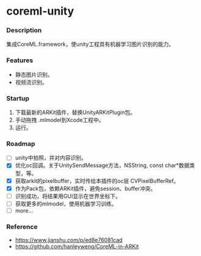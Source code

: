 # coreml-unity

### Description
集成CoreML.framework，使unity工程具有机器学习图片识别的能力。

### Features
- 静态图片识别。
- 视频流识别。

### Startup
1. 下载最新的ARKit插件，替换UnityARKitPlugin包。
1. 手动拖拽 .mlmodel到Xcode工程中。
2. 运行。

### Roadmap
- [ ] unity中拍照，并对内容识别。
- [x] 优化oc回调。关于UnitySendMessage方法，NSString, const char*数据类型，等。
- [x] 获取arkit的pixelbuffer，实时传给本插件的oc层 CVPixelBufferRef。
- [x] 作为Pack包，依赖ARKit插件，避免session、buffer冲突。
- [ ] 识别成功，将结果用GUI显示在世界坐标下。
- [ ] 获取更多的mlmodel，使用机器学习训练。
- [ ] more...

### Reference
- https://www.jianshu.com/p/ed8e76081cad
- https://github.com/hanleyweng/CoreML-in-ARKit
